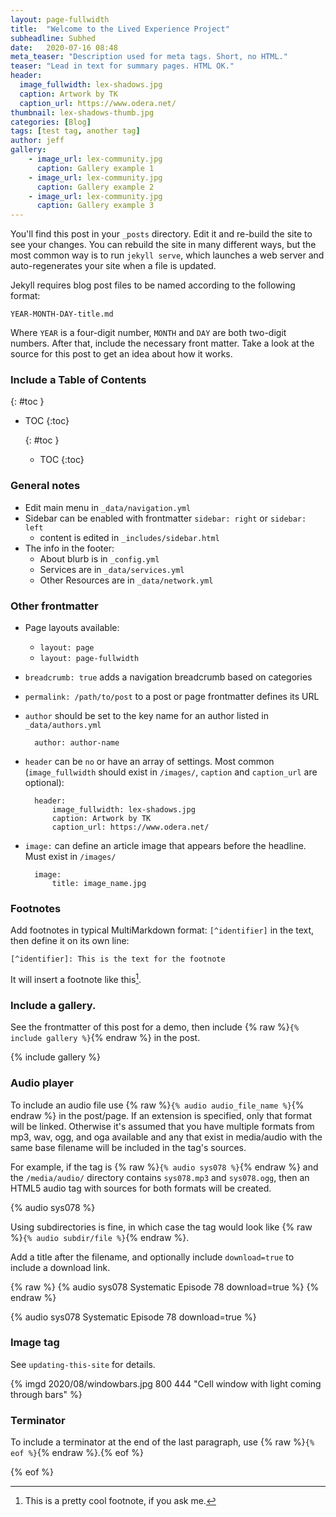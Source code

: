 ```yaml
---
layout: page-fullwidth
title:  "Welcome to the Lived Experience Project"
subheadline: Subhed
date:   2020-07-16 08:48
meta_teaser: "Description used for meta tags. Short, no HTML."
teaser: "Lead in text for summary pages. HTML OK."
header:
  image_fullwidth: lex-shadows.jpg
  caption: Artwork by TK
  caption_url: https://www.odera.net/
thumbnail: lex-shadows-thumb.jpg
categories: [Blog]
tags: [test tag, another tag]
author: jeff
gallery:
    - image_url: lex-community.jpg
      caption: Gallery example 1
    - image_url: lex-community.jpg
      caption: Gallery example 2
    - image_url: lex-community.jpg
      caption: Gallery example 3
---
```

You'll find this post in your `_posts` directory. Edit it and re-build the site to see your changes. You can rebuild the site in many different ways, but the most common way is to run `jekyll serve`, which launches a web server and auto-regenerates your site when a file is updated.

Jekyll requires blog post files to be named according to the following format:

`YEAR-MONTH-DAY-title.md`

Where `YEAR` is a four-digit number, `MONTH` and `DAY` are both two-digit numbers. After that, include the necessary front matter. Take a look at the source for this post to get an idea about how it works. 

### Include a Table of Contents

{: #toc }
*  TOC
{:toc}

    {: #toc }
    *  TOC
    {:toc}

### General notes

- Edit main menu in `_data/navigation.yml`
- Sidebar can be enabled with frontmatter `sidebar: right` or `sidebar: left`
    - content is edited in `_includes/sidebar.html`
- The info in the footer:
    - About blurb is in `_config.yml`
    - Services are in `_data/services.yml`
    - Other Resources are in `_data/network.yml`

### Other frontmatter

- Page layouts available:
    - `layout: page`
    - `layout: page-fullwidth`
- `breadcrumb: true` adds a navigation breadcrumb based on categories
- `permalink: /path/to/post` to a post or page frontmatter defines its URL
- `author` should be set to the key name for an author listed in `_data/authors.yml`

        author: author-name
- `header` can be `no` or have an array of settings. Most common (`image_fullwidth` should exist in `/images/`, `caption` and `caption_url` are  optional):
    
        header:
            image_fullwidth: lex-shadows.jpg
            caption: Artwork by TK
            caption_url: https://www.odera.net/
- `image:` can define an article image that appears before the headline. Must exist in `/images/`

        image:
            title: image_name.jpg

### Footnotes

Add footnotes in typical MultiMarkdown format: `[^identifier]` in the text, then define it on its own line:

    [^identifier]: This is the text for the footnote

It will insert a footnote like this[^fn1].

[^fn1]: This is a pretty cool footnote, if you ask me.

### Include a gallery. 

See the frontmatter of this post for a demo, then include {% raw %}`{% include gallery %}`{% endraw %} in the post.

{% include gallery %}

### Audio player

To include an audio file use {% raw %}`{% audio audio_file_name %}`{% endraw %} in the post/page. If an extension is specified, only that format will be linked. Otherwise it's assumed that you have multiple formats from mp3, wav, ogg, and oga available and any that exist in media/audio with the same base filename will be included in the tag's sources.

For example, if the tag is {% raw %}`{% audio sys078 %}`{% endraw %} and the `/media/audio/` directory contains `sys078.mp3` and `sys078.ogg`, then an HTML5 audio tag with sources for both formats will be created.

{% audio sys078 %}

Using subdirectories is fine, in which case the tag would look like {% raw %}`{% audio subdir/file %}`{% endraw %}.

Add a title after the filename, and optionally include `download=true` to include a download link.

{% raw %}
    {% audio sys078 Systematic Episode 78 download=true %}
{% endraw %}

{% audio sys078 Systematic Episode 78 download=true %}


### Image tag

See `updating-this-site` for details.

{% imgd 2020/08/windowbars.jpg 800 444 "Cell window with light coming through bars" %}

### Terminator

To include a terminator at the end of the last paragraph, use {% raw %}`{% eof %}`{% endraw %}.{% eof %}

{% eof %}